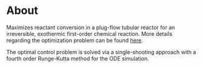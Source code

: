 # About

Maximizes reactant conversion in a plug-flow tubular reactor for an irreversible, exothermic first-order chemical reaction. More details regarding the optimization problem can be found [here](https://opus4.kobv.de/opus4-fau/frontdoor/index/index/year/2020/docId/14432).

The optimal control problem is solved via a single-shooting approach with a fourth order Runge-Kutta method for the ODE simulation.
